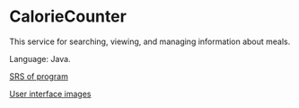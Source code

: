 # CalorieCounter

This service for searching, viewing, and managing information about meals.

Language: Java.

[SRS of program](https://github.com/snrteftelya/CountrySearchLab/blob/main/Requirements/SRS.md)

[User interface images](https://github.com/snrteftelya/CountrySearchLab/tree/main/Mockups)
